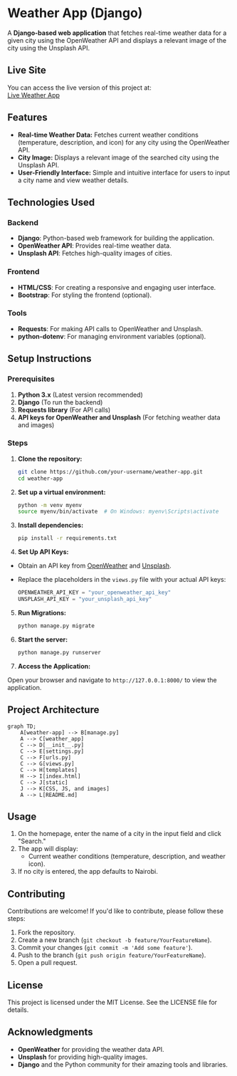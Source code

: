 # Weather App (Django)

A **Django-based web application** that fetches real-time weather data for a given city using the OpenWeather API and displays a relevant image of the city using the Unsplash API.

## Live Site

You can access the live version of this project at:  
[Live Weather App](https://nyarangi.pythonanywhere.com)

## Features

- **Real-time Weather Data:** Fetches current weather conditions (temperature, description, and icon) for any city using the OpenWeather API.
- **City Image:** Displays a relevant image of the searched city using the Unsplash API.
- **User-Friendly Interface:** Simple and intuitive interface for users to input a city name and view weather details.

## Technologies Used

### Backend
- **Django**: Python-based web framework for building the application.
- **OpenWeather API**: Provides real-time weather data.
- **Unsplash API**: Fetches high-quality images of cities.

### Frontend
- **HTML/CSS**: For creating a responsive and engaging user interface.
- **Bootstrap**: For styling the frontend (optional).

### Tools
- **Requests**: For making API calls to OpenWeather and Unsplash.
- **python-dotenv**: For managing environment variables (optional).

## Setup Instructions

### Prerequisites
1. **Python 3.x** (Latest version recommended)
2. **Django** (To run the backend)
3. **Requests library** (For API calls)
4. **API keys for OpenWeather and Unsplash** (For fetching weather data and images)

### Steps

1. **Clone the repository:**
   ```bash
   git clone https://github.com/your-username/weather-app.git
   cd weather-app

2. **Set up a virtual environment:**
   ```bash
   python -m venv myenv
   source myenv/bin/activate  # On Windows: myenv\Scripts\activate

3. **Install dependencies:**
   ```bash
   pip install -r requirements.txt

4. **Set Up API Keys:**

- Obtain an API key from [OpenWeather](https://openweathermap.org/api) and [Unsplash](https://unsplash.com/developers).
- Replace the placeholders in the `views.py` file with your actual API keys:

  ```python
  OPENWEATHER_API_KEY = "your_openweather_api_key"
  UNSPLASH_API_KEY = "your_unsplash_api_key"

5. **Run Migrations:**
   ```bash
   python manage.py migrate

6. **Start the server:**
   ```bash
   python manage.py runserver

7. **Access the Application:**

Open your browser and navigate to `http://127.0.0.1:8000/` to view the application.

## Project Architecture

```mermaid
graph TD;
    A[weather-app] --> B[manage.py]
    A --> C[weather_app]
    C --> D[__init__.py]
    C --> E[settings.py]
    C --> F[urls.py]
    C --> G[views.py]
    C --> H[templates]
    H --> I[index.html]
    C --> J[static]
    J --> K[CSS, JS, and images]
    A --> L[README.md]
```

## Usage

1. On the homepage, enter the name of a city in the input field and click "Search."
2. The app will display:
   - Current weather conditions (temperature, description, and weather icon).
3. If no city is entered, the app defaults to Nairobi.

## Contributing

Contributions are welcome! If you'd like to contribute, please follow these steps:

1. Fork the repository.
2. Create a new branch (`git checkout -b feature/YourFeatureName`).
3. Commit your changes (`git commit -m 'Add some feature'`).
4. Push to the branch (`git push origin feature/YourFeatureName`).
5. Open a pull request.

## License

This project is licensed under the MIT License. See the LICENSE file for details.

## Acknowledgments

- **OpenWeather** for providing the weather data API.
- **Unsplash** for providing high-quality images.
- **Django** and the Python community for their amazing tools and libraries.



